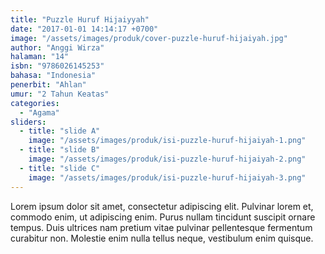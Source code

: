 ```yaml
---
title: "Puzzle Huruf Hijaiyyah"
date: "2017-01-01 14:14:17 +0700"
image: "/assets/images/produk/cover-puzzle-huruf-hijaiyah.jpg"
author: "Anggi Wirza"
halaman: "14"
isbn: "9786026145253"
bahasa: "Indonesia"
penerbit: "Ahlan"
umur: "2 Tahun Keatas"
categories: 
  - "Agama"
sliders: 
  - title: "slide A"
    image: "/assets/images/produk/isi-puzzle-huruf-hijaiyah-1.png"
  - title: "slide B"
    image: "/assets/images/produk/isi-puzzle-huruf-hijaiyah-2.png"
  - title: "slide C"
    image: "/assets/images/produk/isi-puzzle-huruf-hijaiyah-3.png"
---
```


Lorem ipsum dolor sit amet, consectetur adipiscing elit. Pulvinar lorem et, commodo enim, ut adipiscing enim. Purus nullam tincidunt suscipit ornare tempus. Duis ultrices nam pretium vitae pulvinar pellentesque fermentum curabitur non. Molestie enim nulla tellus neque, vestibulum enim quisque.
